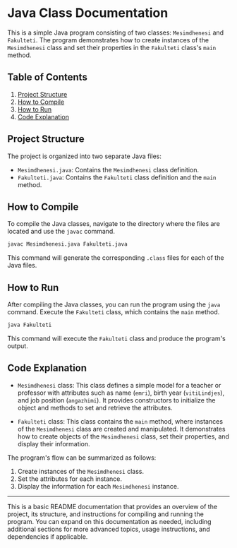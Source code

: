 # Java Class Documentation

This is a simple Java program consisting of two classes: `Mesimdhenesi` and `Fakulteti`. The program demonstrates how to create instances of the `Mesimdhenesi` class and set their properties in the `Fakulteti` class's `main` method.

## Table of Contents

1. [Project Structure](#project-structure)
2. [How to Compile](#how-to-compile)
3. [How to Run](#how-to-run)
4. [Code Explanation](#code-explanation)

## Project Structure

The project is organized into two separate Java files:

- `Mesimdhenesi.java`: Contains the `Mesimdhenesi` class definition.
- `Fakulteti.java`: Contains the `Fakulteti` class definition and the `main` method.

## How to Compile

To compile the Java classes, navigate to the directory where the files are located and use the `javac` command.

```bash
javac Mesimdhenesi.java Fakulteti.java
```

This command will generate the corresponding `.class` files for each of the Java files.

## How to Run

After compiling the Java classes, you can run the program using the `java` command. Execute the `Fakulteti` class, which contains the `main` method.

```bash
java Fakulteti
```

This command will execute the `Fakulteti` class and produce the program's output.

## Code Explanation

- `Mesimdhenesi` class: This class defines a simple model for a teacher or professor with attributes such as name (`emri`), birth year (`vitiLindjes`), and job position (`angazhimi`). It provides constructors to initialize the object and methods to set and retrieve the attributes.

- `Fakulteti` class: This class contains the `main` method, where instances of the `Mesimdhenesi` class are created and manipulated. It demonstrates how to create objects of the `Mesimdhenesi` class, set their properties, and display their information.

The program's flow can be summarized as follows:

1. Create instances of the `Mesimdhenesi` class.
2. Set the attributes for each instance.
3. Display the information for each `Mesimdhenesi` instance.

---

This is a basic README documentation that provides an overview of the project, its structure, and instructions for compiling and running the program. You can expand on this documentation as needed, including additional sections for more advanced topics, usage instructions, and dependencies if applicable.